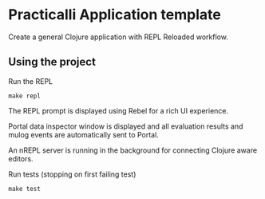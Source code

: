 # Practicalli Application template

Create a general Clojure application with REPL Reloaded workflow.


## Using the project

Run the REPL

```shell
make repl
```

The REPL prompt is displayed using Rebel for a rich UI experience.

Portal data inspector window is displayed and all evaluation results and mulog events are automatically sent to Portal.

An nREPL server is running in the background for connecting Clojure aware editors.


Run tests (stopping on first failing test)

```shell
make test
```
